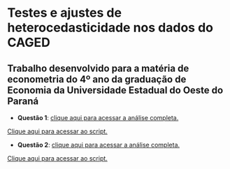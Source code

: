 # Testes e ajustes de heterocedasticidade nos dados do CAGED

## Trabalho desenvolvido para a matéria de econometria do 4º ano da graduação de Economia da Universidade Estadual do Oeste do Paraná

- **Questão 1**: [clique aqui para acessar a análise completa.](apresentação/1-trabalho-heterocedasticidade-amanda-lucas-freire-marcelo.pdf)

[Clique aqui para acessar ao script.](notebooks/modelo.ipynb)

- **Questão 2**: [clique aqui para acessar a análise completa.](apresentação/2-trabalho-heterocedasticidade-amanda-lucas-freire-marcelo.pdf)

[Clique aqui para acessar ao script.](notebooks/modelo.ipynb)
